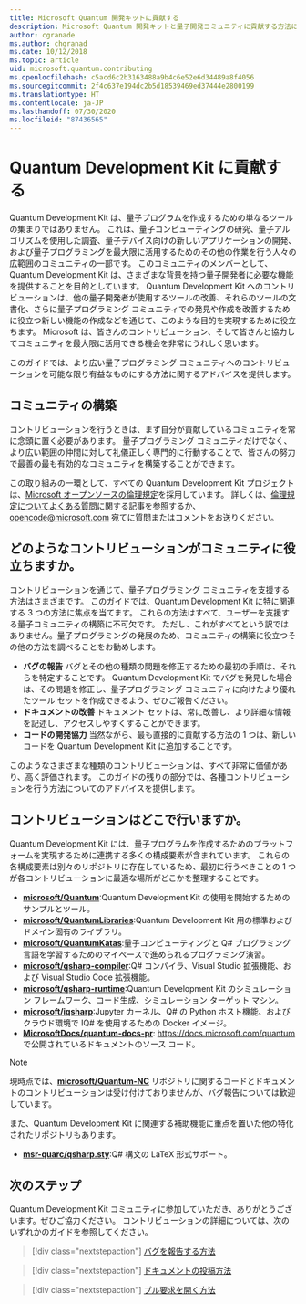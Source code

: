 ```yaml
---
title: Microsoft Quantum 開発キットに貢献する
description: Microsoft Quantum 開発キットと量子開発コミュニティに貢献する方法について説明します。
author: cgranade
ms.author: chgranad
ms.date: 10/12/2018
ms.topic: article
uid: microsoft.quantum.contributing
ms.openlocfilehash: c5acd6c2b3163488a9b4c6e52e6d34489a8f4056
ms.sourcegitcommit: 2f4c637e194dc2b5d18539469ed37444e2800199
ms.translationtype: HT
ms.contentlocale: ja-JP
ms.lasthandoff: 07/30/2020
ms.locfileid: "87436565"
---
```

# <a name="contributing-to-the-quantum-development-kit"></a>Quantum Development Kit に貢献する

Quantum Development Kit は、量子プログラムを作成するための単なるツールの集まりではありません。
これは、量子コンピューティングの研究、量子アルゴリズムを使用した調査、量子デバイス向けの新しいアプリケーションの開発、および量子プログラミングを最大限に活用するためのその他の作業を行う人々の広範囲のコミュニティの一部です。
このコミュニティのメンバーとして、Quantum Development Kit は、さまざまな背景を持つ量子開発者に必要な機能を提供することを目的としています。
Quantum Development Kit へのコントリビューションは、他の量子開発者が使用するツールの改善、それらのツールの文書化、さらに量子プログラミング コミュニティでの発見や作成を改善するために役立つ新しい機能の作成などを通じて、このような目的を実現するために役立ちます。
Microsoft は、皆さんのコントリビューション、そして皆さんと協力してコミュニティを最大限に活用できる機会を非常にうれしく思います。 

このガイドでは、より広い量子プログラミング コミュニティへのコントリビューションを可能な限り有益なものにする方法に関するアドバイスを提供します。

## <a name="building-community"></a>コミュニティの構築

コントリビューションを行うときは、まず自分が貢献しているコミュニティを常に念頭に置く必要があります。
量子プログラミング コミュニティだけでなく、より広い範囲の仲間に対して礼儀正しく専門的に行動することで、皆さんの努力で最善の最も有効的なコミュニティを構築することができます。

この取り組みの一環として、すべての Quantum Development Kit プロジェクトは、[Microsoft オープンソースの倫理規定](https://opensource.microsoft.com/codeofconduct/)を採用しています。
詳しくは、[倫理規定についてよくある質問](https://opensource.microsoft.com/codeofconduct/faq/)に関する記事を参照するか、[opencode@microsoft.com](mailto:opencode@microsoft.com) 宛てに質問またはコメントをお送りください。

## <a name="what-kinds-of-contributions-help-the-community"></a>どのようなコントリビューションがコミュニティに役立ちますか。

コントリビューションを通じて、量子プログラミング コミュニティを支援する方法はさまざまです。
このガイドでは、Quantum Development Kit に特に関連する 3 つの方法に焦点を当てます。
これらの方法はすべて、ユーザーを支援する量子コミュニティの構築に不可欠です。
ただし、これがすべてという訳ではありません。量子プログラミングの発展のため、コミュニティの構築に役立つその他の方法を調べることをお勧めします。

- **バグの報告** バグとその他の種類の問題を修正するための最初の手順は、それらを特定することです。 Quantum Development Kit でバグを発見した場合は、その問題を修正し、量子プログラミング コミュニティに向けたより優れたツール セットを作成できるよう、ぜひご報告ください。
- **ドキュメントの改善** ドキュメント セットは、常に改善し、より詳細な情報を記述し、アクセスしやすくすることができます。
- **コードの開発協力** 当然ながら、最も直接的に貢献する方法の 1 つは、新しいコードを Quantum Development Kit に追加することです。

このようなさまざまな種類のコントリビューションは、すべて非常に価値があり、高く評価されます。
このガイドの残りの部分では、各種コントリビューションを行う方法についてのアドバイスを提供します。

## <a name="where-do-contributions-go"></a>コントリビューションはどこで行いますか。

Quantum Development Kit には、量子プログラムを作成するためのプラットフォームを実現するために連携する多くの構成要素が含まれています。
これらの各構成要素は別々のリポジトリに存在しているため、最初に行うべきことの 1 つが各コントリビューションに最適な場所がどこかを整理することです。

- [**microsoft/Quantum**](https://github.com/Microsoft/Quantum):Quantum Development Kit の使用を開始するためのサンプルとツール。
- [**microsoft/QuantumLibraries**](https://github.com/Microsoft/QuantumLibraries):Quantum Development Kit 用の標準およびドメイン固有のライブラリ。
- [**microsoft/QuantumKatas**](https://github.com/Microsoft/QuantumKatas):量子コンピューティングと Q# プログラミング言語を学習するためのマイペースで進められるプログラミング演習。
- [**microsoft/qsharp-compiler**](https://github.com/microsoft/qsharp-compiler):Q# コンパイラ、Visual Studio 拡張機能、および Visual Studio Code 拡張機能。
- [**microsoft/qsharp-runtime**](https://github.com/microsoft/qsharp-runtime):Quantum Development Kit のシミュレーション フレームワーク、コード生成、シミュレーション ターゲット マシン。
- [**microsoft/iqsharp**](https://github.com/microsoft/iqsharp):Jupyter カーネル、Q# の Python ホスト機能、およびクラウド環境で IQ# を使用するための Docker イメージ。
- [**MicrosoftDocs/quantum-docs-pr**](https://github.com/MicrosoftDocs/quantum-docs-pr): https://docs.microsoft.com/quantum で公開されているドキュメントのソース コード。

> [!NOTE]
> 現時点では、[**microsoft/Quantum-NC**](https://github.com/microsoft/Quantum-NC) リポジトリに関するコードとドキュメントのコントリビューションは受け付けておりませんが、バグ報告については歓迎しています。

また、Quantum Development Kit に関連する補助機能に重点を置いた他の特化されたリポジトリもあります。

- [**msr-quarc/qsharp.sty**](https://github.com/msr-quarc/qsharp.sty):Q# 構文の LaTeX 形式サポート。

## <a name="next-steps"></a>次のステップ

Quantum Development Kit コミュニティに参加していただき、ありがとうございます。ぜひご協力ください。
コントリビューションの詳細については、次のいずれかのガイドを参照してください。

> [!div class="nextstepaction"]
> [バグを報告する方法](xref:microsoft.quantum.contributing.reporting)

> [!div class="nextstepaction"]
> [ドキュメントの投稿方法](xref:microsoft.quantum.contributing.docs)

> [!div class="nextstepaction"]
> [プル要求を開く方法](xref:microsoft.quantum.contributing.pulls)
